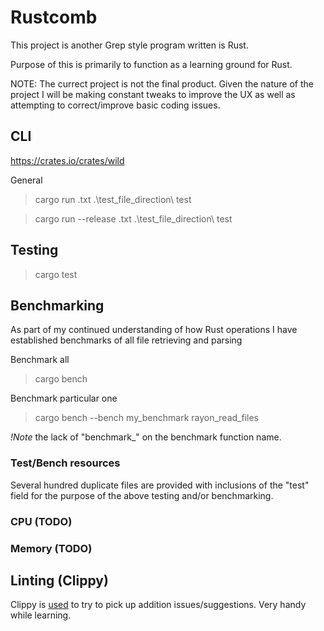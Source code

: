 # Rustcomb

This project is another Grep style program written is Rust.

Purpose of this is primarily to function as a learning ground for Rust.

NOTE: The currect project is not the final product. Given the nature of the project I will be making constant tweaks to improve the UX as well as attempting to correct/improve basic coding issues.

## CLI

https://crates.io/crates/wild

General 
> cargo run .txt .\test_file_direction\ test

> cargo run --release .txt .\test_file_direction\ test

## Testing

> cargo test

## Benchmarking
As part of my continued understanding of how Rust operations I have established benchmarks of all file retrieving and parsing

Benchmark all
> cargo bench

Benchmark particular one
> cargo bench --bench my_benchmark rayon_read_files

_!Note_ the lack of "benchmark_" on the benchmark function name.

### Test/Bench resources
Several hundred duplicate files are provided with inclusions of the "test" field for the purpose of the above testing and/or benchmarking.

### CPU (TODO)

<!-- > perf record `target\release\rustcomb.exe .txt .\test_file_direction\ test` -- --profile-time 10

TODO: Require WSL to be running this "locally". -->

### Memory (TODO)

## Linting (Clippy)

Clippy is [used](https://github.com/rust-lang/rust-clippy) to try to pick up addition issues/suggestions. Very handy while learning.